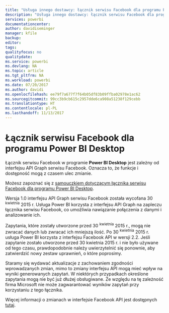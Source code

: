```yaml
---
title: "Usługa innego dostawcy: łącznik serwisu Facebook dla programu Power BI Desktop"
description: "Usługa innego dostawcy: łącznik serwisu Facebook dla programu Power BI Desktop"
services: powerbi
documentationcenter: 
author: davidiseminger
manager: kfile
backup: 
editor: 
tags: 
qualityfocus: no
qualitydate: 
ms.service: powerbi
ms.devlang: NA
ms.topic: article
ms.tgt_pltfrm: NA
ms.workload: powerbi
ms.date: 07/20/2017
ms.author: davidi
ms.openlocfilehash: ee79f7a677f7f64b05df83b09ffba02978e1ac62
ms.sourcegitcommit: 99cc3b9cb615c2957dde6ca908a51238f129cebb
ms.translationtype: HT
ms.contentlocale: pl-PL
ms.lasthandoff: 11/13/2017
---
```

# <a name="facebook-connector-for-power-bi-desktop"></a>Łącznik serwisu Facebook dla programu Power BI Desktop
Łącznik serwisu Facebook w programie **Power BI Desktop** jest zależny od interfejsu API Graph serwisu Facebook. Oznacza to, że funkcje i dostępność mogą z czasem ulec zmianie.

Możesz zapoznać się z [samouczkiem dotyczącym łącznika serwisu Facebook dla programu Power BI Desktop](desktop-tutorial-facebook-analytics.md).

Wersja 1.0 interfejsu API Graph serwisu Facebook została wycofana 30 <sup>kwietnia</sup> 2015 r. Usługa Power BI korzysta z interfejsu API Graph na zapleczu łącznika serwisu Facebook, co umożliwia nawiązanie połączenia z danymi i analizowanie ich.

Zapytania, które zostały utworzone przed 30 <sup>kwietnia</sup> 2015 r., mogą nie zwracać danych lub zwracać ich mniejszą ilość. Po 30 <sup>kwietnia</sup> 2015 r. usługa Power BI korzysta z interfejsu Facebook API w wersji 2.2. Jeśli zapytanie zostało utworzone przed 30 kwietnia 2015 r. i nie było używane od tego czasu, prawdopodobnie należy uwierzytelnić się ponownie, aby zatwierdzić nowy zestaw uprawnień, o które poprosimy.

Staramy się wydawać aktualizacje z zachowaniem zgodności wprowadzanych zmian, mimo to zmiany interfejsu API mogą mieć wpływ na wyniki generowanych zapytań. W niektórych przypadkach określone zapytania mogą nie być już dłużej obsługiwane. Ze względu na tę zależność firma Microsoft nie może zagwarantować wyników zapytań przy korzystaniu z tego łącznika.

Więcej informacji o zmianach w interfejsie Facebook API jest dostępnych [tutaj](https://developers.facebook.com/docs/apps/changelog#v2_0).

